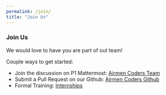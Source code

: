 ```yaml
---
permalink: /join/
title: "Join Us"
---
```



### Join Us
We would love to have you are part of out team!

Couple ways to get started:
* Join the discussion on P1 Mattermost: [Airmen Coders Team](https://chat.collab.cdl.af.mil/signup_user_complete/?id=xkscstdipfgp8q76p798gc1xch)
* Submit a Pull Request on our Github: [Airmen Coders Github](https://github.com/orgs/airmencoders/)
* Formal Training: [Internships](https://airmencoders.us/internships/)

